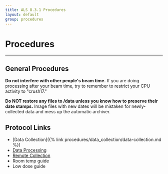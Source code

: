 ```yaml
---
title: ALS 8.3.1 Procedures
layout: default
group: procedures
---
```


# Procedures
---
## General Procedures
__Do not interfere with other people's beam time.__ If you are doing processing after your beam time, try to remember to restrict your CPU activity to "crush17."

__Do NOT restore any files to /data unless you know how to preserve their date stamps.__ Image files with new dates will be mistaken for newly-collected data and mess up the automatic archiver.


## Protocol Links

<!-- * [Data Collection](http://bl831.als.lbl.gov/~gmeigs/data_collection/index.html) -->
* [Data Collection]({% link procedures/data_collection/data-collection.md %})
* [Data Processing](http://bl831.als.lbl.gov/~gmeigs/data_processing/index.html)
* [Remote Collection](http://bl831.als.lbl.gov/~gmeigs/remote/index.html)
* Room temp guide
* Low dose guide